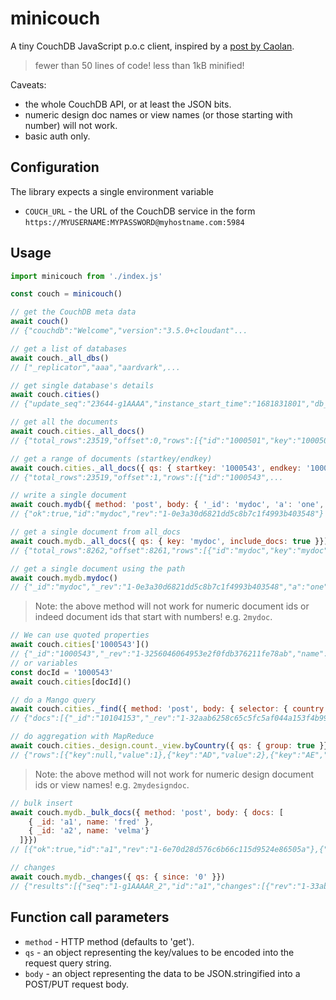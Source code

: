 # minicouch

A tiny CouchDB JavaScript p.o.c client, inspired by a [post by Caolan](https://caolan.uk/notes/2025-09-18_api_builder_style.cm).

> fewer than 50 lines of code! less than 1kB minified!

Caveats:

- the whole CouchDB API, or at least the JSON bits.
- numeric design doc names or view names (or those starting with number) will not work.
- basic auth only. 

## Configuration

The library expects a single environment variable

- `COUCH_URL` - the URL of the CouchDB service in the form `https://MYUSERNAME:MYPASSWORD@myhostname.com:5984`

## Usage

```js
import minicouch from './index.js'

const couch = minicouch()

// get the CouchDB meta data
await couch()
// {"couchdb":"Welcome","version":"3.5.0+cloudant"...

// get a list of databases
await couch._all_dbs()
// ["_replicator","aaa","aardvark",...

// get single database's details
await couch.cities()
// {"update_seq":"23644-g1AAAA","instance_start_time":"1681831801","db_name":"cities","purge_seq":0...

// get all the documents
await couch.cities._all_docs()
// {"total_rows":23519,"offset":0,"rows":[{"id":"1000501","key":"1000501","value":{"...

// get a range of documents (startkey/endkey)
await couch.cities._all_docs({ qs: { startkey: '1000543', endkey: '1000550' }})
// {"total_rows":23519,"offset":1,"rows":[{"id":"1000543",...

// write a single document
await couch.mydb({ method: 'post', body: { '_id': 'mydoc', 'a': 'one', 'b': 2, c: true }})
// {"ok":true,"id":"mydoc","rev":"1-0e3a30d6821dd5c8b7c1f4993b403548"}

// get a single document from all_docs
await couch.mydb._all_docs({ qs: { key: 'mydoc', include_docs: true }})
// {"total_rows":8262,"offset":8261,"rows":[{"id":"mydoc","key":"mydoc","value":{"rev":"1-0e3a30d6821dd5c8b7c1f4993b403548"},"doc":{"_id":"mydoc","_rev":"1-0e3a30d6821dd5c8b7c1f4993b403548","a":"one","b":2,"c":true}}]}

// get a single document using the path
await couch.mydb.mydoc()
// {"_id":"mydoc","_rev":"1-0e3a30d6821dd5c8b7c1f4993b403548","a":"one","b":2,"c":true}
```

> Note: the above method will not work for numeric document ids or indeed document ids that start with numbers! e.g. `2mydoc`.

```js
// We can use quoted properties
await couch.cities['1000543']()
// {"_id":"1000543","_rev":"1-3256046064953e2f0fdb376211fe78ab","name":"Graaff-Reinet","latitude":-32.25215,"longitude":24.53075,"country":"ZA","population":62896,"timezone":"Africa/Johannesburg"}
// or variables
const docId = '1000543'
await couch.cities[docId]()

// do a Mango query
await couch.cities._find({ method: 'post', body: { selector: { country: 'US', limit: 3 }}})
// {"docs":[{"_id":"10104153","_rev":"1-32aab6258c65c5fc5af044a153f4b994","name":"Silver Lake","latitude":34.08668,"longitude":-118.27023,"country":"US","population":32890,"timezone":"America/Los_Angeles"}...

// do aggregation with MapReduce
await couch.cities._design.count._view.byCountry({ qs: { group: true }})
// {"rows":[{"key":null,"value":1},{"key":"AD","value":2},{"key":"AE","value":13},{"key":"AF","value":48}
```

> Note: the above method will not work for numeric design document ids or view names! e.g. `2mydesigndoc`.

```js
// bulk insert
await couch.mydb._bulk_docs({ method: 'post', body: { docs: [
    { _id: 'a1', name: 'fred' },
    { _id: 'a2', name: 'velma'}
  ]}})
// [{"ok":true,"id":"a1","rev":"1-6e70d28d576c6b66c115d9524e86505a"},{"ok":true,"id":"a2","rev":"1-219307f319dacef3e6096c3dc27f1ffb"}]

// changes 
await couch.mydb._changes({ qs: { since: '0' }})
// {"results":[{"seq":"1-g1AAAAR_2","id":"a1","changes":[{"rev":"1-33ab92fdcf1ccbbdee4e03a63ca12dbb"}]},..
```

## Function call parameters

- `method` - HTTP method (defaults to 'get').
- `qs` - an object representing the key/values to be encoded into the request query string.
- `body` - an object representing the data to be JSON.stringified into a POST/PUT request body.
